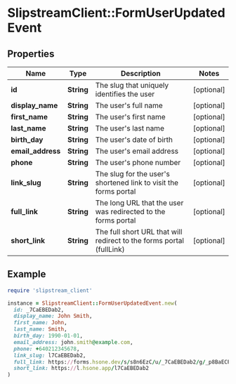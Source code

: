 # SlipstreamClient::FormUserUpdatedEvent

## Properties

| Name | Type | Description | Notes |
| ---- | ---- | ----------- | ----- |
| **id** | **String** | The slug that uniquely identifies the user | [optional] |
| **display_name** | **String** | The user&#39;s full name | [optional] |
| **first_name** | **String** | The user&#39;s first name | [optional] |
| **last_name** | **String** | The user&#39;s last name | [optional] |
| **birth_day** | **String** | The user&#39;s date of birth | [optional] |
| **email_address** | **String** | The user&#39;s email address | [optional] |
| **phone** | **String** | The user&#39;s phone number | [optional] |
| **link_slug** | **String** | The slug for the user&#39;s shortened link to visit the forms portal | [optional] |
| **full_link** | **String** | The long URL that the user was redirected to the forms portal | [optional] |
| **short_link** | **String** | The full short URL that will redirect to the forms portal (fullLink) | [optional] |

## Example

```ruby
require 'slipstream_client'

instance = SlipstreamClient::FormUserUpdatedEvent.new(
  id: _7CaEBEDab2,
  display_name: John Smith,
  first_name: John,
  last_name: Smith,
  birth_day: 1990-01-01,
  email_address: john.smith@example.com,
  phone: +640212345678,
  link_slug: l7CaEBEDab2,
  full_link: https://forms.hsone.dev/s/s8n6EzC/u/_7CaEBEDab2/g/_p8BaECPNwEb0?sig&#x3D;abc123,
  short_link: https://l.hsone.app/l7CaEBEDab2
)
```


